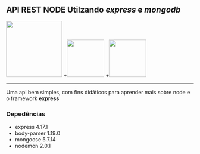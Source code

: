 <h2>API REST NODE Utilzando <i>express</i> e <i>mongodb</i></h2>
<p><img src="http://pluspng.com/img-png/nodejs-logo-png-create-a-model-to-persist-data-in-a-node-js-loopback-api-from-beeman-nl-on-eggheadio-1200.png" width="150" />
+<img width="100" src="https://upload.wikimedia.org/wikipedia/commons/6/64/Expressjs.png"/>
+<img width="100" src="https://miro.medium.com/max/3200/1*DiNIG4Bfpm65_wwXf_JwMA.png"/>
</p>
<hr>
<p>Uma api bem simples, com fins didáticos para aprender mais sobre node e o framework <b>express</b></p>
<h3>Depedências</h3>
<ul>
  <li>express 4.17.1</li>
  <li>body-parser 1.19.0</li>
  <li>mongoose 5.7.14</li>
  <li>nodemon 2.0.1</li>
</ul>
